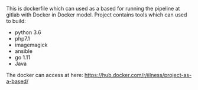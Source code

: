 This is dockerfile which can used as a based for running the pipeline at gitlab with Docker in Docker model. 
Project contains tools which can used to build:
- python 3.6
- php7.1
- imagemagick
- ansible
- go 1.11
- Java 

The docker can access at here: https://hub.docker.com/r/iilness/project-as-a-based/
